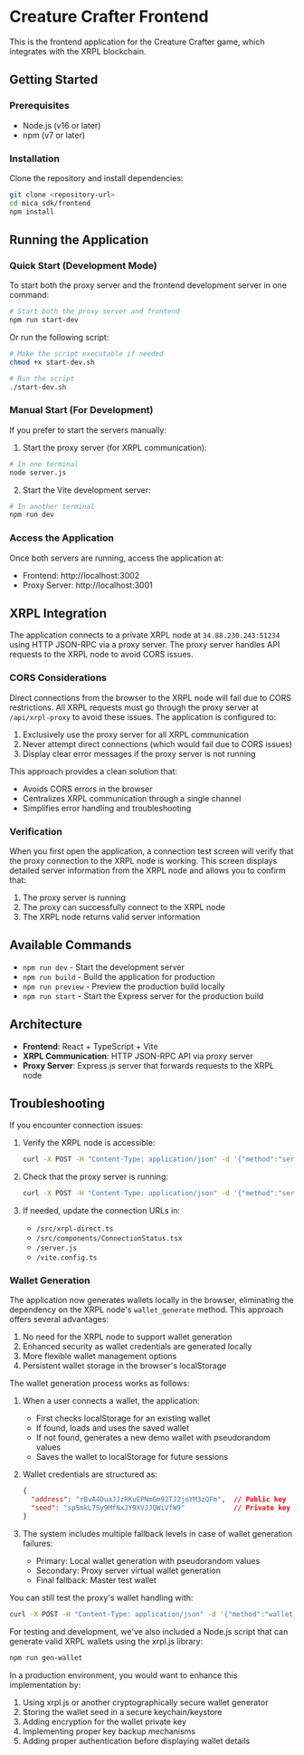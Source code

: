 # Creature Crafter Frontend

This is the frontend application for the Creature Crafter game, which integrates with the XRPL blockchain.

## Getting Started

### Prerequisites

- Node.js (v16 or later)
- npm (v7 or later)

### Installation

Clone the repository and install dependencies:

```bash
git clone <repository-url>
cd mica_sdk/frontend
npm install
```

## Running the Application

### Quick Start (Development Mode)

To start both the proxy server and the frontend development server in one command:

```bash
# Start both the proxy server and frontend
npm run start-dev
```

Or run the following script:

```bash
# Make the script executable if needed
chmod +x start-dev.sh

# Run the script
./start-dev.sh
```

### Manual Start (For Development)

If you prefer to start the servers manually:

1. Start the proxy server (for XRPL communication):

```bash
# In one terminal
node server.js
```

2. Start the Vite development server:

```bash
# In another terminal
npm run dev
```

### Access the Application

Once both servers are running, access the application at:

- Frontend: http://localhost:3002
- Proxy Server: http://localhost:3001

## XRPL Integration

The application connects to a private XRPL node at `34.88.230.243:51234` using HTTP JSON-RPC via a proxy server. The proxy server handles API requests to the XRPL node to avoid CORS issues.

### CORS Considerations

Direct connections from the browser to the XRPL node will fail due to CORS restrictions. All XRPL requests must go through the proxy server at `/api/xrpl-proxy` to avoid these issues. The application is configured to:

1. Exclusively use the proxy server for all XRPL communication
2. Never attempt direct connections (which would fail due to CORS issues)
3. Display clear error messages if the proxy server is not running

This approach provides a clean solution that:
- Avoids CORS errors in the browser
- Centralizes XRPL communication through a single channel
- Simplifies error handling and troubleshooting

### Verification

When you first open the application, a connection test screen will verify that the proxy connection to the XRPL node is working. This screen displays detailed server information from the XRPL node and allows you to confirm that:

1. The proxy server is running
2. The proxy can successfully connect to the XRPL node
3. The XRPL node returns valid server information

## Available Commands

- `npm run dev` - Start the development server
- `npm run build` - Build the application for production
- `npm run preview` - Preview the production build locally
- `npm run start` - Start the Express server for the production build

## Architecture

- **Frontend**: React + TypeScript + Vite
- **XRPL Communication**: HTTP JSON-RPC API via proxy server
- **Proxy Server**: Express.js server that forwards requests to the XRPL node

## Troubleshooting

If you encounter connection issues:

1. Verify the XRPL node is accessible:
   ```bash
   curl -X POST -H "Content-Type: application/json" -d '{"method":"server_info","params":[{}]}' http://34.88.230.243:51234
   ```

2. Check that the proxy server is running:
   ```bash
   curl -X POST -H "Content-Type: application/json" -d '{"method":"server_info","params":[{}]}' http://localhost:3001/api/xrpl-proxy
   ```

3. If needed, update the connection URLs in:
   - `/src/xrpl-direct.ts`
   - `/src/components/ConnectionStatus.tsx`
   - `/server.js`
   - `/vite.config.ts`

### Wallet Generation

The application now generates wallets locally in the browser, eliminating the dependency on the XRPL node's `wallet_generate` method. This approach offers several advantages:

1. No need for the XRPL node to support wallet generation
2. Enhanced security as wallet credentials are generated locally
3. More flexible wallet management options
4. Persistent wallet storage in the browser's localStorage

The wallet generation process works as follows:

1. When a user connects a wallet, the application:
   - First checks localStorage for an existing wallet
   - If found, loads and uses the saved wallet
   - If not found, generates a new demo wallet with pseudorandom values
   - Saves the wallet to localStorage for future sessions

2. Wallet credentials are structured as:
   ```json
   {
     "address": "rBvA4DuaJJzRKuEPNmGm92TJ2joYM3zQFm",  // Public key
     "seed": "sp5mkL7Sy9MfNxJY9XVJJQWiVfW9"            // Private key
   }
   ```

3. The system includes multiple fallback levels in case of wallet generation failures:
   - Primary: Local wallet generation with pseudorandom values
   - Secondary: Proxy server virtual wallet generation
   - Final fallback: Master test wallet

You can still test the proxy's wallet handling with:
```bash
curl -X POST -H "Content-Type: application/json" -d '{"method":"wallet_generate","params":[{}]}' http://localhost:3001/api/xrpl-proxy
```

For testing and development, we've also included a Node.js script that can generate valid XRPL wallets using the xrpl.js library:
```bash
npm run gen-wallet
```

In a production environment, you would want to enhance this implementation by:
1. Using xrpl.js or another cryptographically secure wallet generator
2. Storing the wallet seed in a secure keychain/keystore
3. Adding encryption for the wallet private key
4. Implementing proper key backup mechanisms
5. Adding proper authentication before displaying wallet details